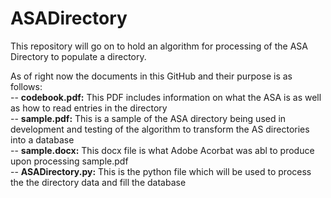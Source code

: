 # ASADirectory
This repository will go on to hold an algorithm for processing of the ASA Directory to populate a directory.

As of right now the documents in this GitHub and their purpose is as follows:
	<br>-- <b>codebook.pdf:</b> This PDF includes information on what the ASA is as well as how to read entries in the directory
	<br>-- <b>sample.pdf:</b> This is a sample of the ASA directory being used in development and testing of the algorithm to transform the AS directories into a database
	<br>-- <b>sample.docx:</b> This docx file is what Adobe Acorbat was abl to produce upon processing sample.pdf
	<br>-- <b>ASADirectory.py:</b> This is the python file which will be used to process the the directory data and fill the database
